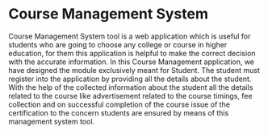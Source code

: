 # Course Management System
Course Management System tool is a web application which is useful for students who are going to choose any college or course in higher education, for them this application is helpful to make the correct decision with the accurate information. In this Course Management application, we have designed the module exclusively meant for Student. The student must register into the application by providing all the details about the student. With the help of the collected information about the student all the details related to the course like advertisement related to the course timings, fee collection and on successful completion of the course issue of the certification to the concern students are ensured by means of this management system tool. 




